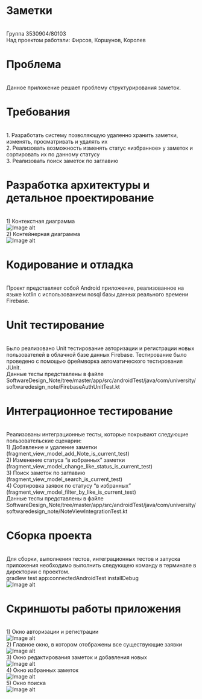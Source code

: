 # Заметки
<br /> Группа 3530904/80103 <br /> Над проектом работали: Фирсов, Коршунов, Королев
# Проблема
<br /> Данное приложение решает проблему структурирования заметок.

# Требования
<br />1.	Разработать систему позволяющую удаленно хранить заметки, изменять, просматривать и удалять их
<br />2.	Реализовать возможность изменять статус «избранное» у заметок и сортировать их по данному статусу
<br />3.	Реализовать поиск заметок по заглавию

# Разработка архитектуры и детальное проектирование
<br />1)	Контекстная диаграмма
<br /> ![Image alt](https://github.com/daniilxt/SoftwareDesign_Note/blob/master/img/contextDiag.jpg)
<br />2)	Контейнерная диаграмма
<br /> ![Image alt](https://github.com/daniilxt/SoftwareDesign_Note/blob/master/img/containerDiag.jpg)

# Кодирование и отладка
<br />Проект представляет собой Android приложение, реализованное на языке kotlin с использованием nosql базы данных реального времени Firebase.

# Unit тестирование
<br />Было реализовано Unit тестирование авторизации и регистрации новых пользователей в облачной базе данных Firebase. Тестирование было проведено с помощью фреймворка автоматического тестирования JUnit.
<br />Данные тесты представлены в файле SoftwareDesign_Note/tree/master/app/src/androidTest/java/com/university/softwaredesign_note/FirebaseAuthUnitTest.kt

# Интеграционное тестирование
<br />Реализованы интеграционные тесты, которые покрывают следующие пользовательские сценарии:
<br />1)	Добавление и удаление заметки (fragment_view_model_add_Note_is_current_test)
<br />2)	Изменение статуса “в избранных” заметки (fragment_view_model_change_like_status_is_current_test)
<br />3)	Поиск заметок по заглавию (fragment_view_model_search_is_current_test)
<br />4)	Сортировка заявок по статусу “в избранных” (fragment_view_model_filter_by_like_is_current_test)
<br />Данные тесты представлены в файле SoftwareDesign_Note/tree/master/app/src/androidTest/java/com/university/softwaredesign_note/NoteViewIntegrationTest.kt

# Сборка проекта
<br />Для сборки, выполнения тестов, интеграционных тестов и запуска приложения необходимо выполнить следующею команду в терминале в директории с проектом.
<br />gradlew test app:connectedAndroidTest installDebug
<br /> ![Image alt](https://github.com/daniilxt/SoftwareDesign_Note/blob/master/img/build.jpg)

# Скриншоты работы приложения
<br /> 1)	Окно авторизации и регистрации
<br /> ![Image alt](https://github.com/daniilxt/SoftwareDesign_Note/blob/master/img/auth.jpg)
<br /> 2)	Главное окно, в котором отображены все существующие заявки 
<br /> ![Image alt](https://github.com/daniilxt/SoftwareDesign_Note/blob/master/img/main.jpg)
<br /> 3)	Окно редактирования заметок и добавления новых
<br /> ![Image alt](https://github.com/daniilxt/SoftwareDesign_Note/blob/master/img/edit.jpg)
<br /> 4)	Окно избранных заметок
<br /> ![Image alt](https://github.com/daniilxt/SoftwareDesign_Note/blob/master/img/liked.jpg)
<br /> 5)	Окно поиска
<br /> ![Image alt](https://github.com/daniilxt/SoftwareDesign_Note/blob/master/img/search.jpg)

